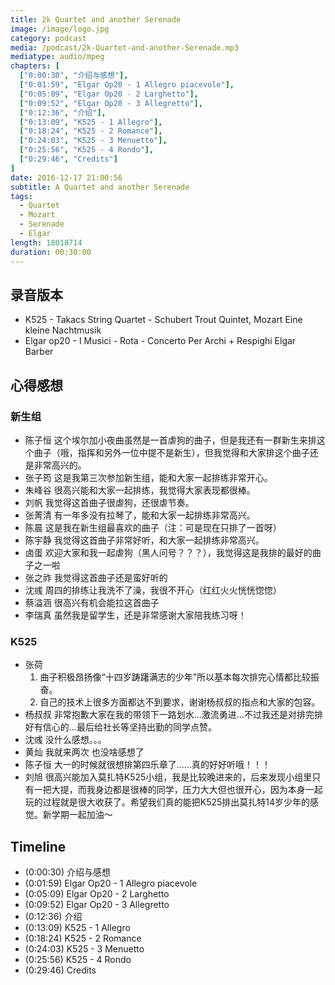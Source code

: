 ```yaml
---
title: 2k Quartet and another Serenade
image: /image/logo.jpg
category: podcast
media: /podcast/2k-Quartet-and-another-Serenade.mp3
mediatype: audio/mpeg
chapters: [
  ["0:00:30", "介绍与感想"],
  ["0:01:59", "Elgar Op20 - 1 Allegro piacevole"],
  ["0:05:09", "Elgar Op20 - 2 Larghetto"],
  ["0:09:52", "Elgar Op20 - 3 Allegretto"],
  ["0:12:36", "介绍"],
  ["0:13:09", "K525 - 1 Allegro"],
  ["0:18:24", "K525 - 2 Romance"],
  ["0:24:03", "K525 - 3 Menuetto"],
  ["0:25:56", "K525 - 4 Rondo"],
  ["0:29:46", "Credits"]
]
date: 2016-12-17 21:00:56
subtitle: A Quartet and another Serenade
tags:
  - Quartet
  - Mozart
  - Serenade
  - Elgar
length: 18018714
duration: 00:30:00
---
```

## 录音版本
- K525 - Takacs String Quartet - Schubert Trout Quintet, Mozart Eine kleine Nachtmusik
- Elgar op20 - I Musici - Rota - Concerto Per Archi + Respighi Elgar Barber

<!--more-->
## 心得感想
### 新生组
- 陈子恒
  这个埃尔加小夜曲虽然是一首虐狗的曲子，但是我还有一群新生来排这个曲子（哦，指挥和另外一位中提不是新生），但我觉得和大家排这个曲子还是非常高兴的。
- 张子筠
  这是我第三次参加新生组，能和大家一起排练非常开心。
- 朱峰谷
  很高兴能和大家一起排练，我觉得大家表现都很棒。
- 刘帆
  我觉得这首曲子很虐狗，还很虐节奏。
- 张菁清
  有一年多没有拉琴了，能和大家一起排练非常高兴。
- 陈晨
  这是我在新生组最喜欢的曲子（注：可是现在只排了一首呀）
- 陈宇静
  我觉得这首曲子非常好听，和大家一起排练非常高兴。
- 卤蛋
  欢迎大家和我一起虐狗（黑人问号？？？），我觉得这是我排的最好的曲子之一啦
- 张之祚
  我觉得这首曲子还是蛮好听的
- 沈彧
  周四的排练让我洗不了澡，我很不开心（红红火火恍恍惚惚）
- 蔡溢涵
  很高兴有机会能拉这首曲子
- 李瑞真
  虽然我是留学生，还是非常感谢大家陪我练习呀！

### K525
- 张荷
  1. 曲子积极昂扬像“十四岁踌躇满志的少年”所以基本每次排完心情都比较振奋。
  2. 自己的技术上很多方面都达不到要求，谢谢杨叔叔的指点和大家的包容。
- 杨叔叔
  非常抱歉大家在我的带领下一路划水...激流勇进...不过我还是对排完排好有信心的...最后给社长等坚持出勤的同学点赞。
- 沈彧
  没什么感想。。。
- 黄灿
  我就来两次 也没啥感想了
- 陈子恒
  大一的时候就很想排第四乐章了......真的好好听哦！！！
- 刘旭
  很高兴能加入莫扎特K525小组，我是比较晚进来的，后来发现小组里只有一把大提，而我身边都是很棒的同学，压力大大但也很开心，因为本身一起玩的过程就是很大收获了。希望我们真的能把K525排出莫扎特14岁少年的感觉。新学期一起加油～

## Timeline
- (0:00:30) 介绍与感想
- (0:01:59) Elgar Op20 - 1 Allegro piacevole
- (0:05:09) Elgar Op20 - 2 Larghetto
- (0:09:52) Elgar Op20 - 3 Allegretto
- (0:12:36) 介绍
- (0:13:09) K525 - 1 Allegro
- (0:18:24) K525 - 2 Romance
- (0:24:03) K525 - 3 Menuetto
- (0:25:56) K525 - 4 Rondo
- (0:29:46) Credits
